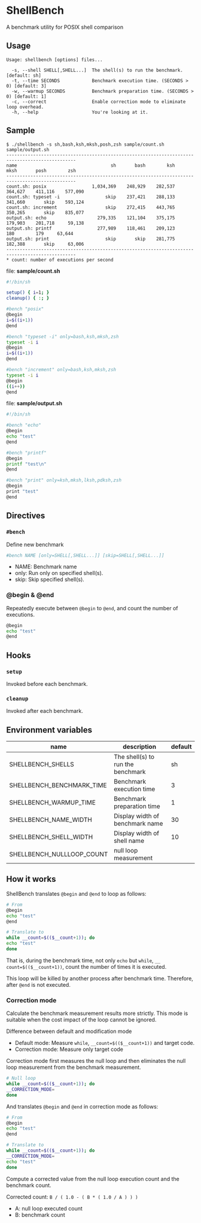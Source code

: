 # ShellBench

A benchmark utility for POSIX shell comparison

## Usage

```console
Usage: shellbench [options] files...

  -s, --shell SHELL[,SHELL...]  The shell(s) to run the benchmark. [default: sh]
  -t, --time SECONDS            Benchmark execution time. (SECONDS > 0) [default: 3]
  -w, --warmup SECONDS          Benchmark preparation time. (SECONDS > 0) [default: 1]
  -c, --correct                 Enable correction mode to eliminate loop overhead.
  -h, --help                    You're looking at it.
```

## Sample

```console
$ ./shellbench -s sh,bash,ksh,mksh,posh,zsh sample/count.sh sample/output.sh
------------------------------------------------------------------------------------------------
name                                   sh       bash        ksh       mksh       posh        zsh
------------------------------------------------------------------------------------------------
count.sh: posix                 1,034,369    248,929    282,537    364,627    411,116    577,090
count.sh: typeset -i                 skip    237,421    288,133    341,660       skip    593,124
count.sh: increment                  skip    272,415    443,765    350,265       skip    835,077
output.sh: echo                   279,335    121,104    375,175    179,903    201,718     59,138
output.sh: printf                 277,989    118,461    209,123        180        179     63,644
output.sh: print                     skip       skip    281,775    182,388       skip     63,006
------------------------------------------------------------------------------------------------
* count: number of executions per second
```

file: **sample/count.sh**

```sh
#!/bin/sh

setup() { i=1; }
cleanup() { :; }

#bench "posix"
@begin
i=$((i+1))
@end

#bench "typeset -i" only=bash,ksh,mksh,zsh
typeset -i i
@begin
i=$((i+1))
@end

#bench "increment" only=bash,ksh,mksh,zsh
typeset -i i
@begin
((i++))
@end
```

file: **sample/output.sh**

```sh
#!/bin/sh

#bench "echo"
@begin
echo "test"
@end

#bench "printf"
@begin
printf "test\n"
@end

#bench "print" only=ksh,mksh,lksh,pdksh,zsh
@begin
print "test"
@end
```

## Directives

### `#bench`

Define new benchmark

```sh
#bench NAME [only=SHELL[,SHELL...]] [skip=SHELL[,SHELL...]]
```

- NAME: Benchmark name
- only: Run only on specified shell(s).
- skip: Skip specified shell(s).

### @begin & @end

Repeatedly execute between `@begin` to `@end`, and count the number of executions.

```sh
@begin
echo "test"
@end
```

## Hooks

### `setup`

Invoked before each benchmark.

### `cleanup`

Invoked after each benchmark.

## Environment variables

| name                      | description                       | default |
| ------------------------- | --------------------------------- | ------- |
| SHELLBENCH_SHELLS         | The shell(s) to run the benchmark | sh      |
| SHELLBENCH_BENCHMARK_TIME | Benchmark execution time          | 3       |
| SHELLBENCH_WARMUP_TIME    | Benchmark preparation time        | 1       |
| SHELLBENCH_NAME_WIDTH     | Display width of benchmark name   | 30      |
| SHELLBENCH_SHELL_WIDTH    | Display width of shell name       | 10      |
| SHELLBENCH_NULLLOOP_COUNT | null loop measurement             |         |

## How it works

ShellBench translates `@begin` and `@end` to loop as follows:


```sh
# From
@begin
echo "test"
@end

# Translate to
while __count=$(($__count+1)); do
echo "test"
done
```

That is, during the benchmark time, not only `echo` but `while`, `__ count=$(($__count+1))`, count the number of times it is executed.

This loop will be killed by another process after benchmark time. Therefore, after `@end` is not executed.

### Correction mode

Calculate the benchmark measurement results more strictly.
This mode is suitable when the cost impact of the loop cannot be ignored.

Difference between default and modification mode

- Default mode: Measure `while`, `__count=$(($__count+1))` and target code.
- Correction mode: Measure only target code

Correction mode first measures the null loop and then eliminates
the null loop measurement from the benchmark measurement.

```sh
# Null loop
while __count=$(($__count+1)); do
__CORRECTION_MODE=
done
```

And translates `@begin` and `@end` in correction mode as follows:

```sh
# From
@begin
echo "test"
@end

# Translate to
while __count=$(($__count+1)); do
__CORRECTION_MODE=
echo "test"
done
```

Compute a corrected value from the null loop execution count and the benchmark count.

Corrected count: `B / ( 1.0 - ( B * ( 1.0 / A ) ) )`

- A: null loop executed count
- B: benchmark count
